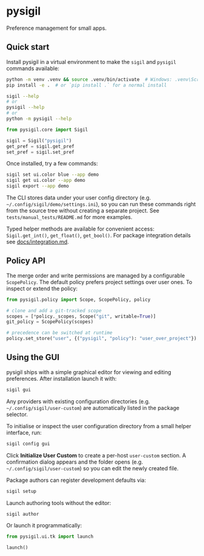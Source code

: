 # pysigil

Preference management for small apps.

## Quick start

Install pysigil in a virtual environment to make the `sigil` and `pysigil` commands available:

```bash
python -m venv .venv && source .venv/bin/activate  # Windows: .venv\Scripts\Activate
pip install -e .  # or `pip install .` for a normal install
```

```bash
sigil --help
# or
pysigil --help
# or
python -m pysigil --help
```

```python
from pysigil.core import Sigil

sigil = Sigil("pysigil")
get_pref = sigil.get_pref
set_pref = sigil.set_pref
```

Once installed, try a few commands:

```bash
sigil set ui.color blue --app demo
sigil get ui.color --app demo
sigil export --app demo
```

The CLI stores data under your user config directory (e.g. `~/.config/sigil/demo/settings.ini`),
so you can run these commands right from the source tree without creating a
separate project. See `tests/manual_tests/README.md` for more examples.

Typed helper methods are available for convenient access:
`Sigil.get_int()`, `get_float()`, `get_bool()`.
For package integration details see [docs/integration.md](docs/integration.md).

## Policy API

The merge order and write permissions are managed by a configurable
`ScopePolicy`.  The default policy prefers project settings over user ones.
To inspect or extend the policy:

```python
from pysigil.policy import Scope, ScopePolicy, policy

# clone and add a git-tracked scope
scopes = [*policy._scopes, Scope("git", writable=True)]
git_policy = ScopePolicy(scopes)

# precedence can be switched at runtime
policy.set_store("user", {("pysigil", "policy"): "user_over_project"})
```

## Using the GUI

pysigil ships with a simple graphical editor for viewing and editing
preferences. After installation launch it with:

```bash
sigil gui
```


Any providers with existing configuration directories (e.g.
`~/.config/sigil/user-custom`) are automatically listed in the package
selector.


To initialise or inspect the user configuration directory from a small
helper interface, run:

```bash
sigil config gui
```


Click **Initialize User Custom** to create a per-host `user-custom` section.
A confirmation dialog appears and the folder opens (e.g.
`~/.config/sigil/user-custom`) so you can edit the newly created file.



Package authors can register development defaults via:

```bash
sigil setup
```

Launch authoring tools without the editor:

```bash
sigil author
```

Or launch it programmatically:

```python
from pysigil.ui.tk import launch

launch()
```
